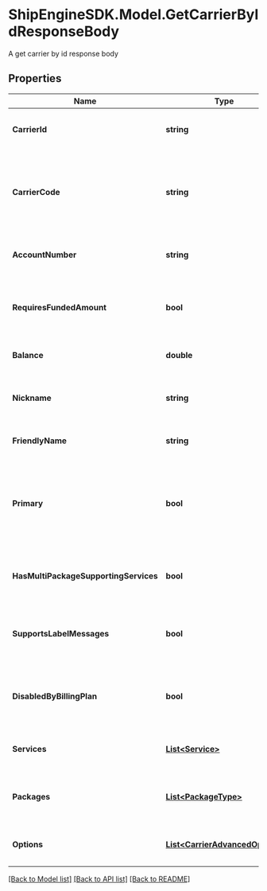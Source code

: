 # ShipEngineSDK.Model.GetCarrierByIdResponseBody
A get carrier by id response body

## Properties

Name | Type | Description | Notes
------------ | ------------- | ------------- | -------------
**CarrierId** | **string** | A string that uniquely identifies the carrier. | [optional] [readonly] 
**CarrierCode** | **string** | The [shipping carrier](https://www.shipengine.com/docs/carriers/setup/) who will ship the package, such as &#x60;fedex&#x60;, &#x60;dhl_express&#x60;, &#x60;stamps_com&#x60;, etc.  | [optional] [readonly] 
**AccountNumber** | **string** | The account number that the carrier is connected to. | [optional] [readonly] 
**RequiresFundedAmount** | **bool** | Indicates whether the carrier requires funding to use its services | [optional] [readonly] 
**Balance** | **double** | Current available balance | [optional] [readonly] 
**Nickname** | **string** | Nickname given to the account when initially setting up the carrier. | [optional] [readonly] 
**FriendlyName** | **string** | Screen readable name | [optional] [readonly] 
**Primary** | **bool** | Is this the primary carrier that is used by default when no carrier is specified in label/shipment creation | [optional] [readonly] 
**HasMultiPackageSupportingServices** | **bool** | Carrier supports multiple packages per shipment | [optional] [readonly] 
**SupportsLabelMessages** | **bool** | The carrier supports adding custom label messages to an order. | [optional] [readonly] 
**DisabledByBillingPlan** | **bool** | The carrier is disabled by the current ShipEngine account&#39;s billing plan. | [optional] [readonly] 
**Services** | [**List&lt;Service&gt;**](Service.md) | A list of services that are offered by the carrier | [optional] [readonly] 
**Packages** | [**List&lt;PackageType&gt;**](PackageType.md) | A list of package types that are supported by the carrier | [optional] [readonly] 
**Options** | [**List&lt;CarrierAdvancedOption&gt;**](CarrierAdvancedOption.md) | A list of options that are available to that carrier | [optional] [readonly] 

[[Back to Model list]](../README.md#documentation-for-models) [[Back to API list]](../README.md#documentation-for-api-endpoints) [[Back to README]](../README.md)

